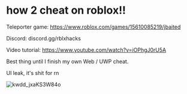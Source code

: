 # how 2 cheat on roblox!!

Teleporter game: https://www.roblox.com/games/15610085219/jbaited

Discord: discord.gg/rblxhacks

Video tutorial: https://www.youtube.com/watch?v=iOPhgJ0rU5A


Best thing until I finish my own Web / UWP cheat.

UI leak, it's shit for rn

![kwdd_jxaKS3W84o](https://github.com/rg5x/Netflix/assets/131100291/c04122b8-0ea5-44a7-b00d-799919bd3ba4)
